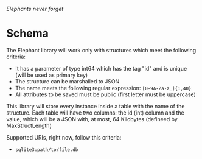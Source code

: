 _Elephants never forget_

# Schema
The Elephant library will work only with structures which meet the following criteria:

- It has a parameter of type int64 which has the tag "id" and is unique (will be used as primary key)
- The structure can be marshalled to JSON
- The name meets the following regular expression: `[0-9A-Za-z_]{1,40}`
- All attributes to be saved must be public (first letter must be uppercase)

This library will store every instance inside a table with the name of the structure. Each table will have two columns: the id (int) column and the value, which will be a JSON with, at most, 64 Kilobytes (defineed by MaxStructLength)

Supported URIs, right now, follow this criteria:

- `sqlite3:path/to/file.db`